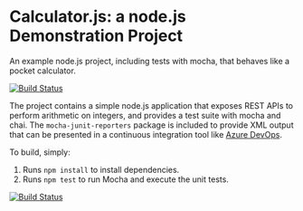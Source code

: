 Calculator.js: a node.js Demonstration Project
==============================================
An example node.js project, including tests with mocha, that behaves like
a pocket calculator.

[![Build Status](https://dev.azure.com/jnath0746/Version%20Controlling%20with%20Git%20in%20Azure%20Repos/_apis/build/status/jyotirmoy-devops.calculator?branchName=master)](https://dev.azure.com/jnath0746/Version%20Controlling%20with%20Git%20in%20Azure%20Repos/_build/latest?definitionId=3&branchName=master)

The project contains a simple node.js application that exposes REST APIs
to perform arithmetic on integers, and provides a test suite with mocha
and chai.  The `mocha-junit-reporters` package is included to provide XML
output that can be presented in a continuous integration tool like
[Azure DevOps](https://azure.com/devops).

To build, simply:

1. Runs `npm install` to install dependencies.
2. Runs `npm test` to run Mocha and execute the unit tests.

[![Build Status](https://dev.azure.com/jnath0746/Version%20Controlling%20with%20Git%20in%20Azure%20Repos/_apis/build/status/jyotirmoy-devops.calculator?branchName=master)](https://dev.azure.com/jnath0746/Version%20Controlling%20with%20Git%20in%20Azure%20Repos/_build/latest?definitionId=3&branchName=master)
